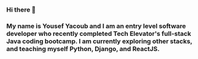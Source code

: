 ### Hi there 👋
### My name is Yousef Yacoub and I am an entry level software developer who recently completed Tech Elevator's full-stack Java coding bootcamp. I am currently exploring other stacks, and teaching myself Python, Django, and ReactJS. 
<!--

-->
